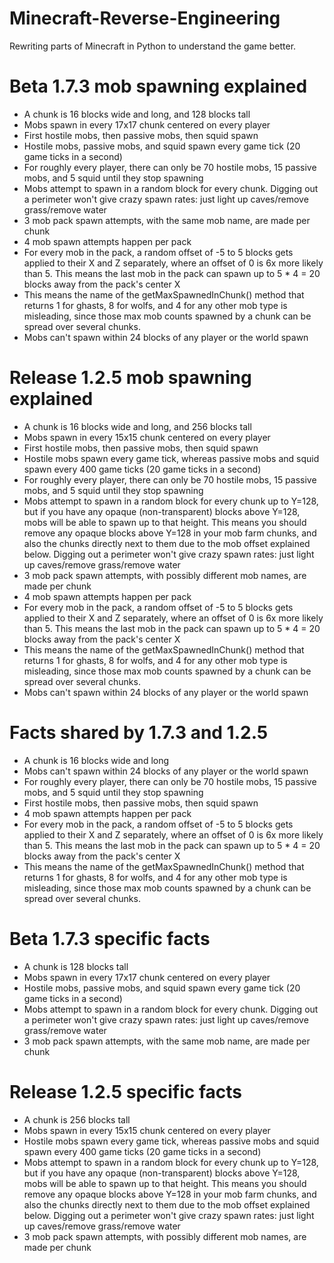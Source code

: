# Minecraft-Reverse-Engineering

Rewriting parts of Minecraft in Python to understand the game better.

# Beta 1.7.3 mob spawning explained
- A chunk is 16 blocks wide and long, and 128 blocks tall
- Mobs spawn in every 17x17 chunk centered on every player
- First hostile mobs, then passive mobs, then squid spawn
- Hostile mobs, passive mobs, and squid spawn every game tick (20 game ticks in a second)
- For roughly every player, there can only be 70 hostile mobs, 15 passive mobs, and 5 squid until they stop spawning
- Mobs attempt to spawn in a random block for every chunk. Digging out a perimeter won't give crazy spawn rates: just light up caves/remove grass/remove water
- 3 mob pack spawn attempts, with the same mob name, are made per chunk
- 4 mob spawn attempts happen per pack
- For every mob in the pack, a random offset of -5 to 5 blocks gets applied to their X and Z separately, where an offset of 0 is 6x more likely than 5. This means the last mob in the pack can spawn up to 5 * 4 = 20 blocks away from the pack's center X
- This means the name of the getMaxSpawnedInChunk() method that returns 1 for ghasts, 8 for wolfs, and 4 for any other mob type is misleading, since those max mob counts spawned by a chunk can be spread over several chunks.
- Mobs can't spawn within 24 blocks of any player or the world spawn

# Release 1.2.5 mob spawning explained
- A chunk is 16 blocks wide and long, and 256 blocks tall
- Mobs spawn in every 15x15 chunk centered on every player
- First hostile mobs, then passive mobs, then squid spawn
- Hostile mobs spawn every game tick, whereas passive mobs and squid spawn every 400 game ticks (20 game ticks in a second)
- For roughly every player, there can only be 70 hostile mobs, 15 passive mobs, and 5 squid until they stop spawning
- Mobs attempt to spawn in a random block for every chunk up to Y=128, but if you have any opaque (non-transparent) blocks above Y=128, mobs will be able to spawn up to that height. This means you should remove any opaque blocks above Y=128 in your mob farm chunks, and also the chunks directly next to them due to the mob offset explained below. Digging out a perimeter won't give crazy spawn rates: just light up caves/remove grass/remove water
- 3 mob pack spawn attempts, with possibly different mob names, are made per chunk
- 4 mob spawn attempts happen per pack
- For every mob in the pack, a random offset of -5 to 5 blocks gets applied to their X and Z separately, where an offset of 0 is 6x more likely than 5. This means the last mob in the pack can spawn up to 5 * 4 = 20 blocks away from the pack's center X
- This means the name of the getMaxSpawnedInChunk() method that returns 1 for ghasts, 8 for wolfs, and 4 for any other mob type is misleading, since those max mob counts spawned by a chunk can be spread over several chunks.
- Mobs can't spawn within 24 blocks of any player or the world spawn

# Facts shared by 1.7.3 and 1.2.5
- A chunk is 16 blocks wide and long
- Mobs can't spawn within 24 blocks of any player or the world spawn
- For roughly every player, there can only be 70 hostile mobs, 15 passive mobs, and 5 squid until they stop spawning
- First hostile mobs, then passive mobs, then squid spawn
- 4 mob spawn attempts happen per pack
- For every mob in the pack, a random offset of -5 to 5 blocks gets applied to their X and Z separately, where an offset of 0 is 6x more likely than 5. This means the last mob in the pack can spawn up to 5 * 4 = 20 blocks away from the pack's center X
- This means the name of the getMaxSpawnedInChunk() method that returns 1 for ghasts, 8 for wolfs, and 4 for any other mob type is misleading, since those max mob counts spawned by a chunk can be spread over several chunks.

# Beta 1.7.3 specific facts
- A chunk is 128 blocks tall
- Mobs spawn in every 17x17 chunk centered on every player
- Hostile mobs, passive mobs, and squid spawn every game tick (20 game ticks in a second)
- Mobs attempt to spawn in a random block for every chunk. Digging out a perimeter won't give crazy spawn rates: just light up caves/remove grass/remove water
- 3 mob pack spawn attempts, with the same mob name, are made per chunk

# Release 1.2.5 specific facts
- A chunk is 256 blocks tall
- Mobs spawn in every 15x15 chunk centered on every player
- Hostile mobs spawn every game tick, whereas passive mobs and squid spawn every 400 game ticks (20 game ticks in a second)
- Mobs attempt to spawn in a random block for every chunk up to Y=128, but if you have any opaque (non-transparent) blocks above Y=128, mobs will be able to spawn up to that height. This means you should remove any opaque blocks above Y=128 in your mob farm chunks, and also the chunks directly next to them due to the mob offset explained below. Digging out a perimeter won't give crazy spawn rates: just light up caves/remove grass/remove water
- 3 mob pack spawn attempts, with possibly different mob names, are made per chunk
